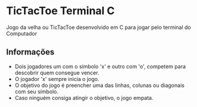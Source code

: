 # TicTacToe Terminal C
Jogo da velha ou TicTacToe desenvolvido em C para jogar pelo terminal do Computador

## Informações

- Dois jogadores um com o símbolo 'x' e outro com 'o', competem para descobrir quem consegue vencer.
- O jogador 'x' sempre inicia o jogo.
- O objetivo do jogo é preencher uma das linhas, colunas ou diagonais com seu símbolo.
- Caso ninguém consiga atingir o objetivo, o jogo empata.
